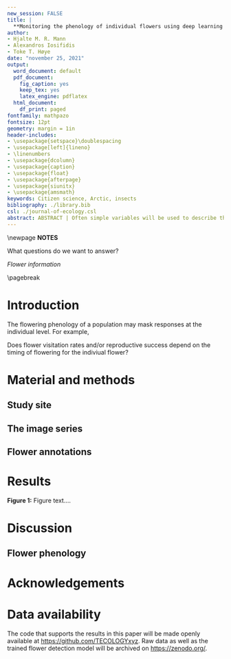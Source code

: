 ```yaml
---
new_session: FALSE
title: |
  **Monitoring the phenology of individual flowers using deep learning and automatic tracking**
author:
- Hjalte M. R. Mann
- Alexandros Iosifidis
- Toke T. Høye
date: "november 25, 2021"
output:
  word_document: default
  pdf_document:
    fig_caption: yes
    keep_tex: yes
    latex_engine: pdflatex
  html_document:
    df_print: paged
fontfamily: mathpazo
fontsize: 12pt
geometry: margin = 1in
header-includes:
- \usepackage{setspace}\doublespacing
- \usepackage[left]{lineno}
- \linenumbers
- \usepackage{dcolumn}
- \usepackage{caption}
- \usepackage{float}
- \usepackage{afterpage}
- \usepackage{siunitx}
- \usepackage{amsmath}
keywords: Citizen science, Arctic, insects
bibliography: ./library.bib
csl: ./journal-of-ecology.csl
abstract: ABSTRACT | Often simple variables will be used to describe the flowering phenology of a population of plants, e.g. onset or peak of flowering and to infer respones to climate change. Here we show that image-based monitoring of field plots at very high temporal resolution can return information on flowering phenology at the level of indiviuals. Further, we present an automatic flower tracking algorithm.
---
```







\newpage
**NOTES**

What questions do we want to answer?

*Flower information*



\pagebreak



# Introduction

The flowering phenology of a population may mask responses at the individual level. For example, 

Does flower visitation rates and/or reproductive success depend on the timing of flowering for the indiviual flower?




# Material and methods

## Study site



## The image series

## Flower annotations





# Results




**Figure 1:** Figure text....



# Discussion

## Flower phenology



# Acknowledgements



# Data availability

The code that supports the results in this paper will be made openly available at https://github.com/TECOLOGYxyz. Raw data as well as the trained flower detection model will be archived on https://zenodo.org/.






